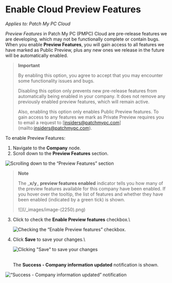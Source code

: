 # Enable Cloud Preview Features

_Applies to: Patch My PC Cloud_

_Preview Features_ in Patch My PC (PMPC) Cloud are pre-release features we are developing, which may not be functionally complete or contain bugs. When you enable **Preview Features**, you will gain access to all features we have marked as Public Preview, plus any new ones we release in the future will be automatically enabled.

> **Important**
>
> By enabling this option, you agree to accept that you may encounter some functionality issues and bugs.
>
> Disabling this option only prevents new pre-release features from automatically being enabled in your company. It does not remove any previously enabled preview features, which will remain active.
>
> Also, enabling this option only enables Public Preview features. To gain access to any features we mark as Private Preview requires you to email a request to \[insiders@patchmypc.com]\(mailto:insiders@patchmypc.com).

To enable Preview Features:

1. Navigate to the **Company** node.
2. Scroll down to the **Preview Features** section.

![Scrolling down to the “Preview Features” section](../../../.gitbook/assets/image-\(2249\).png)

> **Note**
>
> The \_**x/y**\_ **preview features enabled** indicator tells you how many of the preview features available for this company have been enabled. If you hover over the tooltip, the list of features and whether they have been enabled (indicated by a green tick) is shown.
>
> !\[]\(/\_images/image-(2250).png)

3.  Click to check the **Enable Preview features** checkbox.\\

    ![Checking the “Enable Preview features” checkbox.](../../../.gitbook/assets/image-\(2251\).png)
4.  Click **Save** to save your changes.\\

    ![Clicking "Save" to save your changes](../../../.gitbook/assets/image-\(2252\).png)

    \
    The **Success - Company information updated** notification is shown.

![“Success - Company information updated” notification](../../../.gitbook/assets/image-\(2253\).png)
